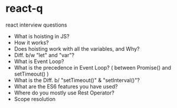 # react-q
react interview questions

* What is hoisting in JS?
* How it works?
* Does hoisting work with all the variables, and Why?
* Diff. b/w "let" and "var"?
* What is Event Loop?
* What is the precedence in Event Loop? ( between Promise() and setTimeout() )
* What is the Diff. b/ "setTimeout()" & "setInterval()"?
* What are the ES6 features you have used?
* Where do you mostly use Rest Operator?
* Scope resolution 
